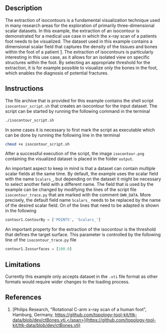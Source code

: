 ## Description ##
The extraction of isocontours is a fundamental visualization technique used in many research areas for the exploration of primarily three-dimensional scalar datasets.
In this example, the extraction of an isocontour is demonstrated for a medical use case in which the x-ray scan of a patients foot needs to be visualized.
The dataset used in this example contains a dimensional scalar field that captures the density of the tissues and bones within the foot of a patient [1](#reference_dataset).
The extraction of isocontours is particularly interesting in this use case, as it allows for an isolated view on specific structures within the foot.
By selecting an appropriate threshold for the extraction, it is for example possible to visualize only the bones in the foot, which enables the diagnosis of potential fractures.

## Instructions ##
The file archive that is provided for this example contains the shell script `isocontour_script.sh` that creates an isocontour for the input dataset.
The script can be started by running the following command in the terminal
```bash
./isocontour_script.sh
```
In some cases it is necessary to first mark the script as executable which can be done by running the following line in the terminal
```bash
chmod +x isocontour_script.sh
```
After a successful execution of the script, the image `isocontour.png` containing the visualized dataset is placed in the folder `output`.

An important aspect to keep in mind is that a dataset can contain multiple scalar fields at the same time.
By default, the example uses the scalar field with the name `Scalars_`, but depending on the dataset it might be necessary to select another field with a different name.
The field that is used by the example can be changed by modifying the lines of the script file `isocontour_trace.py` that are marked with the comment `OWN_DATA`.
More precisely, the default field name `Scalars_` needs to be replaced by the name of the desired scalar field.
On of the lines that need to be adapted is shown in the following 
```python
contour1.ContourBy = ['POINTS', 'Scalars_']
```

An important property for the extraction of the isocontour is the threshold that defines the target surface.
This parameter is controlled by the following line of the `isocontour_trace.py` file
```python
contour1.Isosurfaces = [100.0]
```

## Limitations ##
Currently this example only accepts dataset in the `.vti` file format as other formats would require wider changes to the loading process.

## References ##
1. [<span id="reference_dataset">Philips Research, "Rotational C-arm x-ray scan of a human foot", Hamburg, Germany, https://github.com/topology-tool-kit/ttk-data/blob/dev/ctBones.vti.</span>](https://github.com/topology-tool-kit/ttk-data/blob/dev/ctBones.vti)